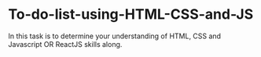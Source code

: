 # To-do-list-using-HTML-CSS-and-JS
In this task is to determine your understanding  of HTML, CSS and Javascript OR ReactJS  skills along.
